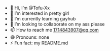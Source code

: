 - 👋 Hi, I’m @Tofu-Xx
- 👀 I’m interested in pretty girl 
- 🌱 I’m currently learning gayhub
- 💞️ I’m looking to collaborate on my ass please
- 📫 How to reach me 1714843907@qq.com
- 😄 Pronouns: none
- ⚡ Fun fact: my README.md

<!---
Tofu-Xx/Tofu-Xx is a ✨ special ✨ repository because its `README.md` (this file) appears on your GitHub profile.
You can click the Preview link to take a look at your changes.
--->
